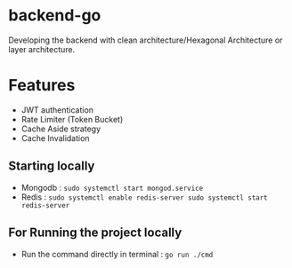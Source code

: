 # backend-go
Developing the backend with clean architecture/Hexagonal Architecture or layer architecture.

# Features
- JWT authentication
- Rate Limiter (Token Bucket)
- Cache Aside strategy
- Cache Invalidation

## Starting locally
- Mongodb : ```sudo systemctl start mongod.service```
- Redis : ```sudo systemctl enable redis-server
    sudo systemctl start redis-server```

## For Running the project locally
- Run the command directly in terminal :  `go run ./cmd` 
